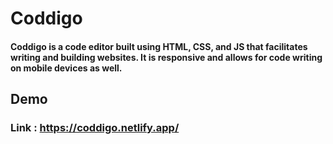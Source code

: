 
# Coddigo

#### Coddigo is a code editor built using HTML, CSS, and JS that facilitates writing and building websites. It is responsive and allows for code writing on mobile devices as well.


## Demo

### Link : https://coddigo.netlify.app/

